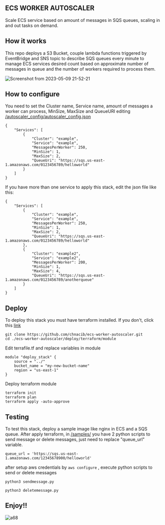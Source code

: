 ## ECS WORKER AUTOSCALER

Scale ECS service based on amount of messages in SQS queues, scaling in and out tasks on demand.

## How it works

This repo deploys a S3 Bucket, couple lambda functions triggered by EventBridge and SNS topic to describe SQS queues every minute to manage ECS services desired count based on approximate number of messages in queue and the number of workers required to process them.


![Screenshot from 2023-05-09 21-52-21](https://github.com/chnacib/ecs-worker-autoscaler/assets/84737230/34981eed-83e8-4daa-8220-497a9a8bbd6b)



## How to configure


You need to set the Cluster name, Service name, amount of messages a worker can process, MinSize, MaxSize and QueueURI editing [/autoscaler_config/autoscaler_config.json](/autoscaler_config/autoscaler_config.json)

```
{
    "Services": [
        {
            "Cluster": "example",
            "Service": "example",
            "MessagesPerWorker": 250,
            "MinSize": 1,
            "MaxSize": 2,
            "QueueUri": "https://sqs.us-east-1.amazonaws.com/0123456789/helloworld"
        } 
    ]
}

```

If you have more than one service to apply this stack, edit the json file like this:


```
{
    "Services": [
        {
            "Cluster": "example",
            "Service": "example",
            "MessagesPerWorker": 250,
            "MinSize": 1,
            "MaxSize": 2,
            "QueueUri": "https://sqs.us-east-1.amazonaws.com/0123456789/helloworld"
        },
        {
            "Cluster": "example2",
            "Service": "example2",
            "MessagesPerWorker": 200,
            "MinSize": 1,
            "MaxSize": 4,
            "QueueUri": "https://sqs.us-east-1.amazonaws.com/0123456789/anotherqueue"
        } 
    ]
}

```

## Deploy 

To deploy this stack you must have terraform installed. If you don't, click this [link](https://developer.hashicorp.com/terraform/tutorials/aws-get-started/install-cli)

```
git clone https://github.com/chnacib/ecs-worker-autoscaler.git
cd ./ecs-worker-autoscaler/deploy/terraform/module
```

Edit terrafile.tf and replace variables in module

```
module "deploy_stack" {
    source = "../"
    bucket_name = "my-new-bucket-name"
    region = "us-east-1"
}
```

Deploy terraform module

```
terraform init
terraform plan
terraform apply -auto-approve
```

## Testing 

To test this stack, deploy a sample image like nginx in ECS and a SQS queue. After apply terraform, in [/samples/](/samples/) you have 2 python scripts to send message or delete messages, just need to replace "queue_url" variable. 

```
queue_url = 'https://sqs.us-east-1.amazonaws.com/12345678900/helloworld'
```

after setup aws credentials by  ```aws configure```
, execute python scripts to send or delete messages

```
python3 sendmessage.py
```

```
python3 deletemessage.py
```


## Enjoy!!



![a68](https://github.com/chnacib/ecs-worker-autoscaler/assets/84737230/12e24527-aeba-4f67-bfbf-4f3a7d1e5d6a)








